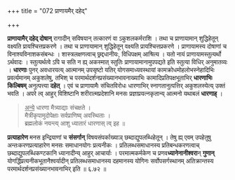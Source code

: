 +++
title = "072 प्राणायमैर् दहेद्"

+++

**प्राणायामैर् दहेद् दोषान्** रागादीन् सविषयान् तत्कारणं वा ऽकुशलकर्मराशि । तथा च प्राणायामान् शुद्धिहेतून् वक्ष्यति प्रायश्चित्तप्रकरणे । तथा च प्राणायामान् शुद्धिहेतून् वक्ष्यति प्रायश्चित्तप्रकरणे । प्राणायामस्य दोषाणां च विनाश्यविनाशकसंबन्धः । शास्त्रलक्षणत्वाच् छ्रद्दधानीयः, विधिपक्षम् आश्रित्य । यतो नायं प्राणायामस्तुत्यर्थो ऽर्थवादः । स्तुत्यर्थत्वे ऽपि च सति न ह्य् अकस्मात् स्तुतिः प्राणायामानामुपपद्यते इति स्तुत्या विधिर् अनुमातव्यः । **धारणाः** पुनर् अवधारयत्य् आत्मानम् उपसृष्टो यतिर् योगसमाध्यवस्थायां कामक्रोधमोहलोभस्नेहादिभिः प्रवर्त्यमानम् अकुशलेषु, तभिश् च परमार्थदर्शनप्रसंख्यानभावनाख्याभिः कामादिप्रतिपक्षभूताभिर् **धारणाभिः किल्बिषम्** अनुत्पत्त्या **दहेत्** । एवं च प्राणायामैः संचितविरोधः धारणाभिर् स्नागतानुत्पत्तिर् अकुशलस्येत्य् उक्तं भवति । अपरे त्व् आहुर् विशिष्टानि शरीरात्मप्रदेशानि मनसः प्रज्ञाप्रयत्नकृतान्य् आत्मनो यथाबलं **धारणाह्** ।

> <u>अन्ये</u> धारणा मैत्र्याद्याः संचक्षते ।  
> मैत्रीकृपामुदोपेक्षाः सर्वप्राणिष्व् अवस्थिताः ।  
> ब्रह्मलोकं नयन्त्य् आशु ध्यातारं धारणास् त्व् इह ॥

**प्रत्याहारेण** मनस इन्द्रियाणां च **संसर्गान्** विषयसंपर्काख्याञ् छब्दाद्युपलब्धिहेतून् । तेषु ह्य् एवम् उपहेतुषु अन्तःकरणप्रत्याहारेण मनसः समाधानयोगः प्रत्यनीकः । प्रतिलब्धसमाधानस्य प्रतिबन्धकरणत्वाच् छब्दाद्युपलब्धिकण्टकानि ध्यानादीन्य् आहुर् आचार्याः । परमात्मकर्मकेण च प्रणव**ध्यानेनानीश्वरा**न् **गुणान्** योगर्द्धिप्रत्यनीकभूतानैश्वर्यादीन् प्रतिलब्धसमाधानस्य दहमानस्य योगिनः सर्वोपसर्गस्थानम् अतिक्रान्तस्य परमार्थदर्शनप्रसंख्यानभावनाभिर् इति ॥ ६.७२ ॥
